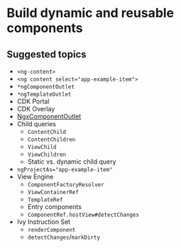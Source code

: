 # Build dynamic and reusable components

## Suggested topics
- `<ng-content>`
- `<ng content select="app-example-item">`
- `*ngComponentOutlet`
- `*ngTemplateOutlet`
- CDK Portal
- CDK Overlay
- [NgxComponentOutlet](https://github.com/IndigoSoft/ngx-component-outlet)
- Child queries
  - `ContentChild`
  - `ContentChildren`
  - `ViewChild`
  - `ViewChildren`
  - Static vs. dynamic child query
- `ngProjectAs="app-example-item"`
- View Engine
  - `ComponentFactoryResolver`
  - `ViewContainerRef`
  - `TemplateRef`
  - Entry components
  - `ComponentRef.hostView#detectChanges`
- Ivy Instruction Set
  - `renderComponent`
  - `detectChanges`/`markDirty`
